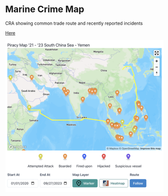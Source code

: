 # Marine Crime Map

CRA showing common trade route and recently reported incidents

[Here](https://acarnagey.github.io/marine-crime-map/)

<img src="/docs/image.png" align="middle" width="800" >
